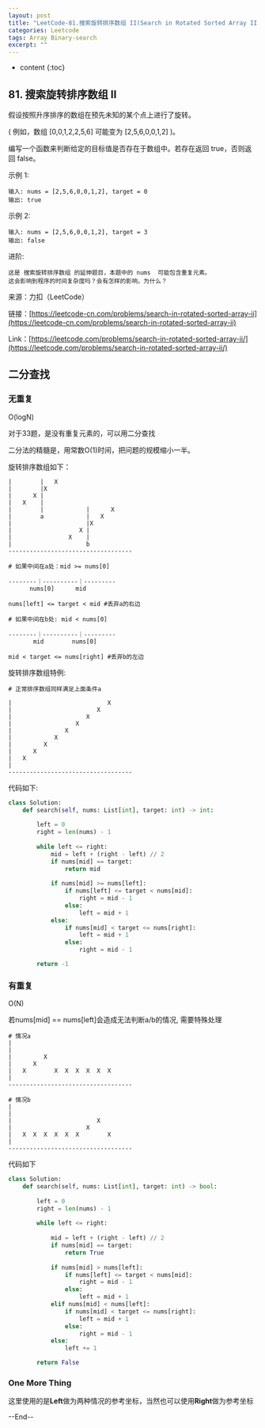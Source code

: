 ```yaml
---
layout: post
title: "LeetCode-81.搜索旋转排序数组 II(Search in Rotated Sorted Array II)"
categories: Leetcode
tags: Array Binary-search
excerpt: ""
---
```


* content
{:toc}

## 81. 搜索旋转排序数组 II

假设按照升序排序的数组在预先未知的某个点上进行了旋转。

( 例如，数组 [0,0,1,2,2,5,6] 可能变为 [2,5,6,0,0,1,2] )。

编写一个函数来判断给定的目标值是否存在于数组中。若存在返回 true，否则返回 false。

示例 1:

```
输入: nums = [2,5,6,0,0,1,2], target = 0
输出: true
```

示例 2:

```
输入: nums = [2,5,6,0,0,1,2], target = 3
输出: false
```

进阶:

```
这是 搜索旋转排序数组 的延伸题目，本题中的 nums  可能包含重复元素。
这会影响到程序的时间复杂度吗？会有怎样的影响，为什么？
```

来源：力扣（LeetCode）

链接：[https://leetcode-cn.com/problems/search-in-rotated-sorted-array-ii](https://leetcode-cn.com/problems/search-in-rotated-sorted-array-ii)

Link：[https://leetcode.com/problems/search-in-rotated-sorted-array-ii/](https://leetcode.com/problems/search-in-rotated-sorted-array-ii/)


## 二分查找

### 无重复

O(logN)

对于33题，是没有重复元素的，可以用二分查找

二分法的精髓是，用常数O(1)时间，把问题的规模缩小一半。

旋转排序数组如下：

```
|        |   X  
|        |X
|      X |
|   X    |
|        |            |      X
|        a            |   X
|                     |X
|                   X |
|                X    |
|                     b
-----------------------------------

# 如果中间在a处：mid >= nums[0]

--------｜----------｜---------
      nums[0]      mid

nums[left] <= target < mid #丢弃a的右边

# 如果中间在b处: mid < nums[0]

--------｜----------｜---------
       mid        nums[0]

mid < target <= nums[right] #丢弃b的左边
```

旋转排序数组特例:

```
# 正常排序数组同样满足上面条件a

|                           X
|                        X
|                     X
|                  X
|               X
|            X
|         X
|      X
|   X
|
-----------------------------------

```

代码如下:

```python
class Solution:
    def search(self, nums: List[int], target: int) -> int:
        
        left = 0
        right = len(nums) - 1
        
        while left <= right:
            mid = left + (right - left) // 2
            if nums[mid] == target:
                return mid
                
            if nums[mid] >= nums[left]:
                if nums[left] <= target < nums[mid]:
                    right = mid - 1
                else:
                    left = mid + 1
            else:
                if nums[mid] < target <= nums[right]:
                    left = mid + 1
                else:
                    right = mid - 1

        return -1
```

### 有重复

O(N)

若nums[mid] == nums[left]会造成无法判断a/b的情况, 需要特殊处理

```
# 情况a                 
|              
|           
|         X
|      X
|   X        X  X  X  X  X  X
|
-----------------------------------

# 情况b
|              
|           
|                        X
|                     X
|   X  X  X  X  X  X        X
|
-----------------------------------
```

代码如下

```python
class Solution:
    def search(self, nums: List[int], target: int) -> bool:
        
        left = 0
        right = len(nums) - 1
        
        while left <= right:
    
            mid = left + (right - left) // 2
            if nums[mid] == target:
                return True
                
            if nums[mid] > nums[left]:
                if nums[left] <= target < nums[mid]:
                    right = mid - 1
                else:
                    left = mid + 1
            elif nums[mid] < nums[left]:
                if nums[mid] < target <= nums[right]:
                    left = mid + 1
                else:
                    right = mid - 1
            else:
                left += 1

        return False
```

### One More Thing

这里使用的是**Left**做为两种情况的参考坐标，当然也可以使用**Right**做为参考坐标

--End--
